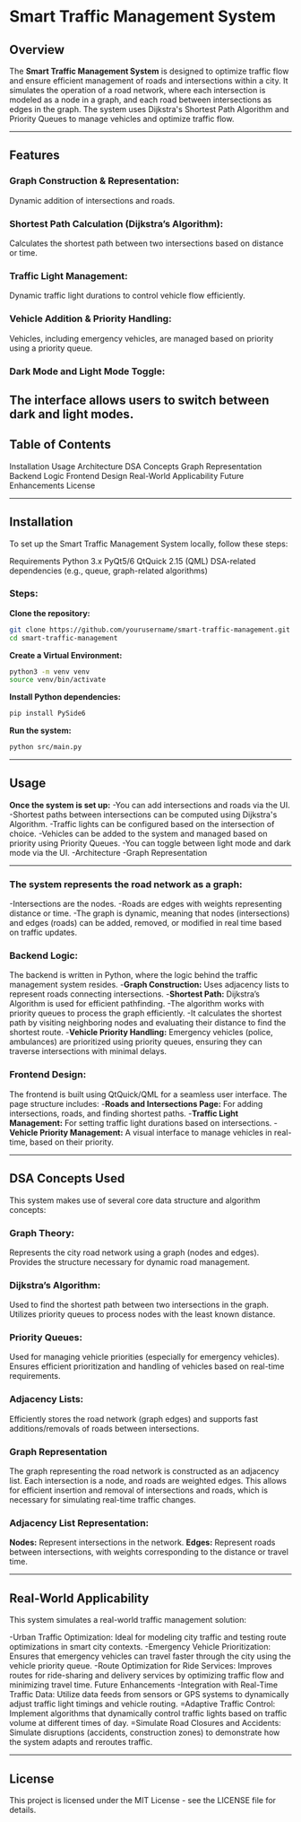 # Smart Traffic Management System

## Overview

The **Smart Traffic Management System** is designed to optimize traffic flow and ensure efficient management of roads and intersections within a city. It simulates the operation of a road network, where each intersection is modeled as a node in a graph, and each road between intersections as edges in the graph. The system uses Dijkstra's Shortest Path Algorithm and Priority Queues to manage vehicles and optimize traffic flow.

---
## Features
### Graph Construction & Representation: 
Dynamic addition of intersections and roads.
### Shortest Path Calculation (Dijkstra’s Algorithm):
Calculates the shortest path between two intersections based on distance or time.
### Traffic Light Management:
Dynamic traffic light durations to control vehicle flow efficiently.
### Vehicle Addition & Priority Handling: 
Vehicles, including emergency vehicles, are managed based on priority using a priority queue.
### Dark Mode and Light Mode Toggle:
The interface allows users to switch between dark and light modes.
---

## Table of Contents
Installation
Usage
Architecture
DSA Concepts
Graph Representation
Backend Logic
Frontend Design
Real-World Applicability
Future Enhancements
License

---

## Installation
To set up the Smart Traffic Management System locally, follow these steps:

Requirements
Python 3.x
PyQt5/6
QtQuick 2.15 (QML)
DSA-related dependencies (e.g., queue, graph-related algorithms)

### Steps:
**Clone the repository:**
```bash
git clone https://github.com/yourusername/smart-traffic-management.git
cd smart-traffic-management
```
**Create a Virtual Environment:**
```bash
python3 -m venv venv
source venv/bin/activate
```
**Install Python dependencies:**
```bash
pip install PySide6
```

**Run the system:**
```bash
python src/main.py
```
---
## Usage

**Once the system is set up:**
-You can add intersections and roads via the UI.
-Shortest paths between intersections can be computed using Dijkstra's Algorithm.
-Traffic lights can be configured based on the intersection of choice.
-Vehicles can be added to the system and managed based on priority using Priority Queues.
-You can toggle between light mode and dark mode via the UI.
-Architecture
-Graph Representation

 ---
### **The system represents the road network as a graph:**

-Intersections are the nodes.
-Roads are edges with weights representing distance or time.
-The graph is dynamic, meaning that nodes (intersections) and edges (roads) can be added, removed, or modified in real time based on traffic updates.

### Backend Logic:
The backend is written in Python, where the logic behind the traffic management system resides.
-**Graph Construction:** Uses adjacency lists to represent roads connecting intersections.
-**Shortest Path:** Dijkstra’s Algorithm is used for efficient pathfinding.
-The algorithm works with priority queues to process the graph efficiently.
-It calculates the shortest path by visiting neighboring nodes and evaluating their distance to find the shortest route.
-**Vehicle Priority Handling:** Emergency vehicles (police, ambulances) are prioritized using priority queues, ensuring they can traverse intersections with minimal delays.

### Frontend Design:
The frontend is built using QtQuick/QML for a seamless user interface. The page structure includes:
-**Roads and Intersections Page:** For adding intersections, roads, and finding shortest paths.
-**Traffic Light Management:** For setting traffic light durations based on intersections.
-**Vehicle Priority Management:** A visual interface to manage vehicles in real-time, based on their priority.
 
 ---
 
## DSA Concepts Used
This system makes use of several core data structure and algorithm concepts:

### Graph Theory:
Represents the city road network using a graph (nodes and edges).
Provides the structure necessary for dynamic road management.

### Dijkstra’s Algorithm:
Used to find the shortest path between two intersections in the graph.
Utilizes priority queues to process nodes with the least known distance.

### Priority Queues:
Used for managing vehicle priorities (especially for emergency vehicles).
Ensures efficient prioritization and handling of vehicles based on real-time requirements.

### Adjacency Lists:
Efficiently stores the road network (graph edges) and supports fast additions/removals of roads between intersections.

### Graph Representation
The graph representing the road network is constructed as an adjacency list. Each intersection is a node, and roads are weighted edges. This allows for efficient insertion and removal of intersections and roads, which is necessary for simulating real-time traffic changes.

### Adjacency List Representation:
**Nodes:** Represent intersections in the network.
**Edges:** Represent roads between intersections, with weights corresponding to the distance or travel time.

---

## Real-World Applicability
This system simulates a real-world traffic management solution:

-Urban Traffic Optimization: Ideal for modeling city traffic and testing route optimizations in smart city contexts.
-Emergency Vehicle Prioritization: Ensures that emergency vehicles can travel faster through the city using the vehicle priority queue.
-Route Optimization for Ride Services: Improves routes for ride-sharing and delivery services by optimizing traffic flow and minimizing travel time.
Future Enhancements
-Integration with Real-Time Traffic Data: Utilize data feeds from sensors or GPS systems to dynamically adjust traffic light timings and vehicle routing.
=Adaptive Traffic Control: Implement algorithms that dynamically control traffic lights based on traffic volume at different times of day.
=Simulate Road Closures and Accidents: Simulate disruptions (accidents, construction zones) to demonstrate how the system adapts and reroutes traffic.

---

## License
This project is licensed under the MIT License - see the LICENSE file for details.

